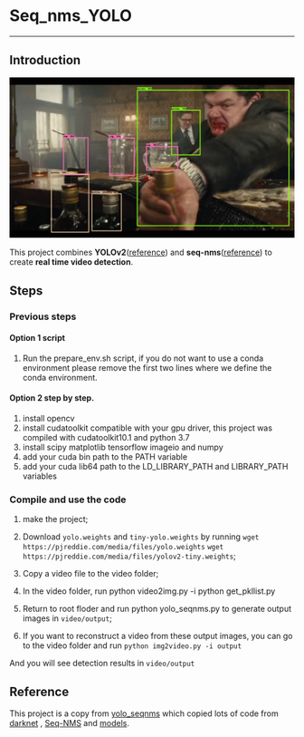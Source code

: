# Seq_nms_YOLO

---

## Introduction

![](img/index.jpg) 

This project combines **YOLOv2**([reference](https://arxiv.org/abs/1506.02640)) and **seq-nms**([reference](https://arxiv.org/abs/1602.08465)) to create **real time video detection**.

## Steps
### Previous steps
#### Option 1 script
1. Run the prepare_env.sh script, if you do not want to use a conda environment please remove the first two lines where we define the conda environment. 

#### Option 2 step by step.
1. install opencv
1. install cudatoolkit compatible with your gpu driver, this project was compiled with cudatoolkit10.1 and python 3.7
1. install scipy matplotlib tensorflow imageio and numpy
1. add your cuda bin path to the PATH variable
1. add your cuda lib64 path to the  LD_LIBRARY_PATH and LIBRARY_PATH variables

### Compile and use the code
1. make the project;
1. Download `yolo.weights` and `tiny-yolo.weights` by running 
    `wget https://pjreddie.com/media/files/yolo.weights`
    `wget https://pjreddie.com/media/files/yolov2-tiny.weights`;

1. Copy a video file to the video folder;
1. In the video folder, run 
    python video2img.py -i <filename> 
    python get_pkllist.py
1. Return to root floder and run 
    python yolo_seqnms.py 
  to generate output images in `video/output`;
1. If you want to reconstruct a video from these output images, you can go to the video folder and run `python img2video.py -i output`

And you will see detection results in `video/output`

## Reference
This project is a copy from [yolo_seqnms](https://github.com/melodiepupu/seq_nms_yolo) 
which copied lots of code from [darknet](https://github.com/pjreddie/darknet) , [Seq-NMS](https://github.com/lrghust/Seq-NMS) and  [models](https://github.com/tensorflow/models).
